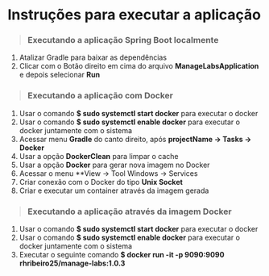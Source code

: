 # Instruções para executar a aplicação

> ### Executando a aplicação Spring Boot localmente

1. Atalizar Gradle para baixar as dependências
2. Clicar com o Botão direito em cima do arquivo **ManageLabsApplication** e depois selecionar **Run**

> ### Executando a aplicação com Docker

1. Usar o comando **$ sudo systemctl start docker** para executar o docker
2. Usar o comando **$ sudo systemctl enable docker** para executar o docker juntamente com o sistema
3. Acessar menu **Gradle** do canto direito, após **projectName -> Tasks -> Docker**
4. Usar a opção **DockerClean** para limpar o cache
5. Usar a opção **Docker** para gerar nova imagem no Docker
6. Acessar o menu **View -> Tool Windows -> Services
7. Criar conexão com o Docker do tipo **Unix Socket**
8. Criar e executar um container através da imagem gerada

> ### Executando a aplicação através da imagem Docker

1. Usar o comando **$ sudo systemctl start docker** para executar o docker
2. Usar o comando **$ sudo systemctl enable docker** para executar o docker juntamente com o sistema
3. Executar o seguinte comando **$ docker run -it -p 9090:9090 rhribeiro25/manage-labs:1.0.3**
